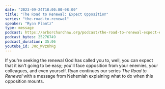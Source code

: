 ```yaml
---
date: "2023-09-24T10:00:00-08:00"
title: "The Road to Renewal: Expect Opposition"
series: "the-road-to-renewal"
speaker: "Ryan Plantz"
type: message
podcast: https://arborchurchnw.org/podcast/the-road-to-renewal-expect-opposition.mp3
podcast_bytes: 25276749
podcast_duration: 35:06
youtube_id: JWc_WVzUhRg
---
```


If you're seeking the renewal God has called you to, well, you can expect that it isn't going to be easy; you'll face opposition from your enemies, your colleagues, and even yourself. Ryan continues our series _The Road to Renewal_ with a message from Nehemiah explaining what to do when this opposition mounts.
